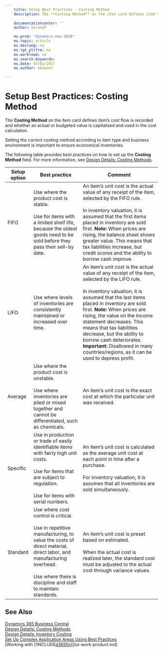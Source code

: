 ```yaml
---
    title: Setup Best Practices - Costing Method 
    description: The **Costing Method** on the item card defines item’s cost flow is recorded and whether an actual or budgeted value is capitalized and used in the cost calculation.
    
    documentationcenter: ''
    author: SorenGP

    ms.prod: "dynamics-nav-2018"
    ms.topic: article
    ms.devlang: na
    ms.tgt_pltfrm: na
    ms.workload: na
    ms.search.keywords:
    ms.date: 07/01/2017
    ms.author: edupont

---
```

# Setup Best Practices: Costing Method
The **Costing Method** on the item card defines item’s cost flow is recorded and whether an actual or budgeted value is capitalized and used in the cost calculation.  

 Setting the correct costing method according to item type and business environment is important to ensure economical inventories.  

 The following table provides best practices on how to set up the **Costing Method** field. For more information, see [Design Details: Costing Methods](design-details-costing-methods.md).  

|Setup option|Best practice|Comment|  
|------------------|-------------------|-------------|  
|FIFO|Use where the product cost is stable.<br /><br /> Use for items with a limited shelf life, because the oldest goods need to be sold before they pass their sell-by date.|An item’s unit cost is the actual value of any receipt of the item, selected by the FIFO rule.<br /><br /> In inventory valuation, it is assumed that the first items placed in inventory are sold first. **Note:**  When prices are rising, the balance sheet shows greater value. This means that tax liabilities increase, but credit scores and the ability to borrow cash improve.|  
|LIFO|Use where levels of inventories are consistently maintained or increased over time.|An item’s unit cost is the actual value of any receipt of the item, selected by the LIFO rule.<br /><br /> In inventory valuation, it is assumed that the last items placed in inventory are sold first. **Note:**  When prices are rising, the value on the income statement decreases. This means that tax liabilities decrease, but the ability to borrow cash deteriorates. **Important:**  Disallowed in many countries/regions, as it can be used to depress profit.|  
|Average|Use where the product cost is unstable.<br /><br /> Use where inventories are piled or mixed together and cannot be differentiated, such as chemicals.|An item’s unit cost is the exact cost at which the particular unit was received.|  
|Specific|Use in production or trade of easily identifiable items with fairly high unit costs.<br /><br /> Use for items that are subject to regulation.<br /><br /> Use for items with serial numbers.|An item’s unit cost is calculated as the average unit cost at each point in time after a purchase.<br /><br /> For inventory valuation, it is assumes that all inventories are sold simultaneously.|  
|Standard|Use where cost control is critical.<br /><br /> Use in repetitive manufacturing, to value the costs of direct material, direct labor, and manufacturing overhead.<br /><br /> Use where there is discipline and staff to maintain standards.|An item’s unit cost is preset based on estimated.<br /><br /> When the actual cost is realized later, the standard cost must be adjusted to the actual cost through variance values.|  

## See Also
[Dynamics 365 Business Central](https://docs.microsoft.com/dynamics365/business-central/)  
[Design Details: Costing Methods](design-details-costing-methods.md)   
 [Design Details: Inventory Costing](design-details-inventory-costing.md)   
 [Set Up Complex Application Areas Using Best Practices](set-up-complex-application-areas-using-best-practices.md)  
 [Working with [!INCLUDE[d365fin](includes/d365fin_md.md)]](ui-work-product.md)
